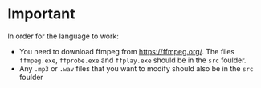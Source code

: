 # Important

In order for the language to work:
* You need to download ffmpeg from https://ffmpeg.org/. The files `ffmpeg.exe`, `ffprobe.exe` and `ffplay.exe` should be in the `src` foulder.
* Any `.mp3` or `.wav` files that you want to modify should also be in the `src` foulder

